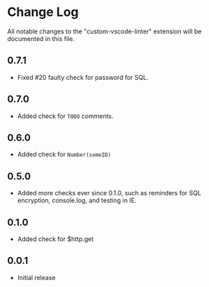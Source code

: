 # Change Log

All notable changes to the "custom-vscode-linter" extension will be documented in this file.

## 0.7.1

- Fixed #20 faulty check for password for SQL.

## 0.7.0

- Added check for `TODO` comments.

## 0.6.0

- Added check for `Number(someID)`

## 0.5.0

- Added more checks ever since 0.1.0, such as reminders for SQL encryption, console.log, and testing in IE.

## 0.1.0

- Added check for \$http.get

## 0.0.1

- Initial release
